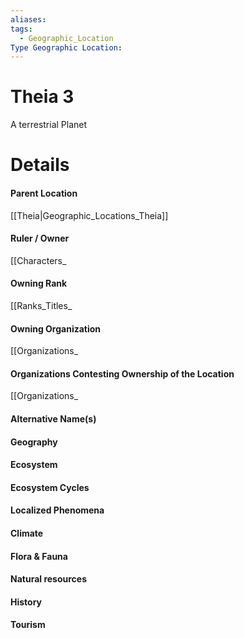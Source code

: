 ```yaml
---
aliases: 
tags:
  - Geographic_Location
Type Geographic Location:
---
```

# Theia 3
A terrestrial Planet


# Details
#### Parent Location
[[Theia|Geographic_Locations_Theia]]
#### Ruler / Owner
[[Characters_
#### Owning Rank
[[Ranks_Titles_
#### Owning Organization
[[Organizations_
#### Organizations Contesting Ownership of the Location
[[Organizations_
#### Alternative Name(s)
#### Geography
#### Ecosystem
#### Ecosystem Cycles
#### Localized Phenomena
#### Climate
#### Flora & Fauna
#### Natural resources
#### History
#### Tourism
